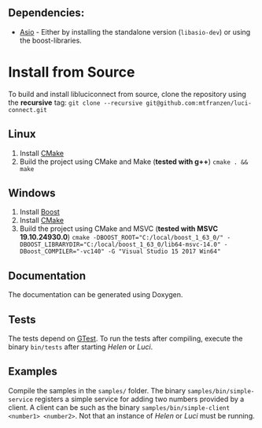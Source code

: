 ## Dependencies:
 * [Asio](http://www.think-async.com) - Either by installing the standalone version (`libasio-dev`) or using the boost-libraries.

# Install from Source

To build and install libluciconnect from source, clone the repository  using the **recursive** tag:
 ```git clone --recursive git@github.com:mtfranzen/luci-connect.git```


## Linux
1. Install [CMake](https://cmake.org/)
2. Build the project using CMake and Make (**tested with g++**)
  ```cmake . && make```

## Windows
1. Install [Boost](http://www.boost.org/)
2. Install [CMake](https://cmake.org/)
3. Build the project using CMake and MSVC (**tested with MSVC 19.10.24930.0**)
  ```cmake -DBOOST_ROOT="C:/local/boost_1_63_0/" -DBOOST_LIBRARYDIR="C:/local/boost_1_63_0/lib64-msvc-14.0" -DBoost_COMPILER="-vc140" -G "Visual Studio 15 2017 Win64"```

## Documentation
The documentation can be generated using Doxygen.

## Tests
The tests depend on [GTest](https://github.com/google/googletest). To run the tests after compiling, execute the binary `bin/tests` after starting *Helen* or *Luci*.

## Examples
Compile the samples in the `samples/` folder. The binary  `samples/bin/simple-service` registers a simple service for adding two numbers provided by a client. A client can be  such as the binary `samples/bin/simple-client <number1> <number2>`. Not that an instance of *Helen* or *Luci* must be running.
